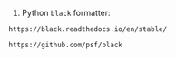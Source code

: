 1. Python `black` formatter:
 
`https://black.readthedocs.io/en/stable/`

`https://github.com/psf/black`
